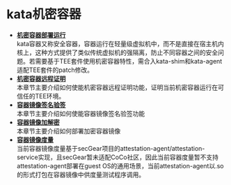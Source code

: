# kata机密容器

-   **[机密容器部署运行](机密容器部署运行.md)**  
kata容器又称安全容器，容器运行在轻量级虚拟机中，而不是直接在宿主机内核上，这种方式提供了类似传统虚拟机的强隔离，防止不同容器之间的安全问题。若需要基于TEE套件使用机密容器特性，需合入kata-shim和kata-agent适配TEE套件的patch修改。
-   **[机密容器远程证明](机密容器远程证明.md)**  
本章节主要介绍如何使能机密容器远程证明功能，证明当前机密容器运行在可信任的TEE环境。
-   **[容器镜像签名验签](容器镜像签名验签.md)**  
本章节主要介绍如何使能容器镜像签名验签功能
-   **[容器镜像加解密](容器镜像加解密.md)**  
本章节主要介绍如何部署加密容器镜像
-   **[容器镜像度量](容器镜像度量.md)**  
当前容器镜像度量基于secGear项目的attestation-agent/attestation-service实现，且secGear暂未适配CoCo社区，因此当前容器度量暂不支持attestation-agent部署在guest OS的通用场景，当前attestation-agent以.so的形式打包在容器镜像中供度量测试程序调用。

